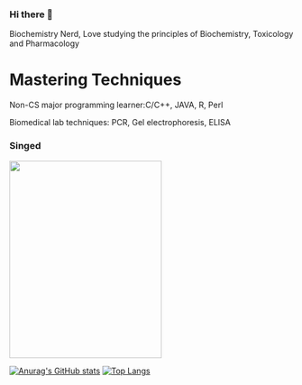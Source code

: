 ### Hi there 👋

 Biochemistry Nerd, Love studying the principles of Biochemistry, Toxicology and Pharmacology

# Mastering Techniques
Non-CS major programming learner:C/C++, JAVA, R, Perl 

Biomedical lab techniques: PCR, Gel electrophoresis, ELISA

### Singed
<img src="hhttps://github.com/FongBiostats/FongBiostats/blob/main/139238.gif" width=270 height = 350>

[![Anurag's GitHub stats](https://github-readme-stats.vercel.app/api?username=FongBiostats)](https://github.com/anuraghazra/github-readme-stats)
[![Top Langs](https://github-readme-stats.vercel.app/api/top-langs/?username=FongBiostats&langs_count=8)](https://github.com/anuraghazra/github-readme-stats)
